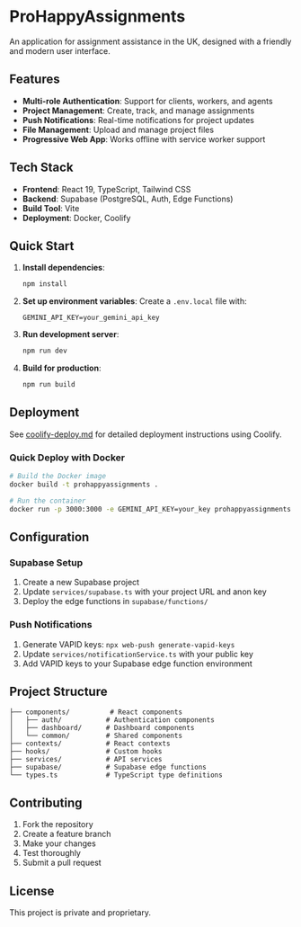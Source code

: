 # ProHappyAssignments

An application for assignment assistance in the UK, designed with a friendly and modern user interface.

## Features

- **Multi-role Authentication**: Support for clients, workers, and agents
- **Project Management**: Create, track, and manage assignments
- **Push Notifications**: Real-time notifications for project updates
- **File Management**: Upload and manage project files
- **Progressive Web App**: Works offline with service worker support

## Tech Stack

- **Frontend**: React 19, TypeScript, Tailwind CSS
- **Backend**: Supabase (PostgreSQL, Auth, Edge Functions)
- **Build Tool**: Vite
- **Deployment**: Docker, Coolify

## Quick Start

1. **Install dependencies**:
   ```bash
   npm install
   ```

2. **Set up environment variables**:
   Create a `.env.local` file with:
   ```
   GEMINI_API_KEY=your_gemini_api_key
   ```

3. **Run development server**:
   ```bash
   npm run dev
   ```

4. **Build for production**:
   ```bash
   npm run build
   ```

## Deployment

See [coolify-deploy.md](./coolify-deploy.md) for detailed deployment instructions using Coolify.

### Quick Deploy with Docker

```bash
# Build the Docker image
docker build -t prohappyassignments .

# Run the container
docker run -p 3000:3000 -e GEMINI_API_KEY=your_key prohappyassignments
```

## Configuration

### Supabase Setup
1. Create a new Supabase project
2. Update `services/supabase.ts` with your project URL and anon key
3. Deploy the edge functions in `supabase/functions/`

### Push Notifications
1. Generate VAPID keys: `npx web-push generate-vapid-keys`
2. Update `services/notificationService.ts` with your public key
3. Add VAPID keys to your Supabase edge function environment

## Project Structure

```
├── components/          # React components
│   ├── auth/           # Authentication components
│   ├── dashboard/      # Dashboard components
│   └── common/         # Shared components
├── contexts/           # React contexts
├── hooks/              # Custom hooks
├── services/           # API services
├── supabase/           # Supabase edge functions
└── types.ts            # TypeScript type definitions
```

## Contributing

1. Fork the repository
2. Create a feature branch
3. Make your changes
4. Test thoroughly
5. Submit a pull request

## License

This project is private and proprietary.
